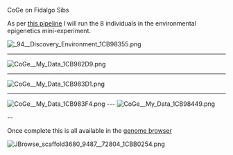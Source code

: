 CoGe on Fidalgo Sibs

As per [this pipeline](https://genomevolution.org/wiki/index.php/Methylation_Analysis_Pipeline) I will run the 8 individuals in the environmental epigenetics mini-experiment.

<img src="http://eagle.fish.washington.edu/cnidarian/skitch/_94__Discovery_Environment_1CB98355.png" alt="_94__Discovery_Environment_1CB98355.png"/>

---

<img src="http://eagle.fish.washington.edu/cnidarian/skitch/CoGe__My_Data_1CB982D9.png" alt="CoGe__My_Data_1CB982D9.png"/>

---

<img src="http://eagle.fish.washington.edu/cnidarian/skitch/CoGe__My_Data_1CB983D1.png" alt="CoGe__My_Data_1CB983D1.png"/>

---

<img src="http://eagle.fish.washington.edu/cnidarian/skitch/CoGe__My_Data_1CB983F4.png" alt="CoGe__My_Data_1CB983F4.png"/>
---

<img src="http://eagle.fish.washington.edu/cnidarian/skitch/CoGe__My_Data_1CB98449.png" alt="CoGe__My_Data_1CB98449.png"/>

--

Once complete this is all available in the [genome browser](https://genomevolution.org/coge/GenomeView.pl?gid=28863&loc=scaffold77:20000)

<img src="http://eagle.fish.washington.edu/cnidarian/skitch/JBrowse_scaffold3680_9487__72804_1CBB0254.png" alt="JBrowse_scaffold3680_9487__72804_1CBB0254.png"/>
